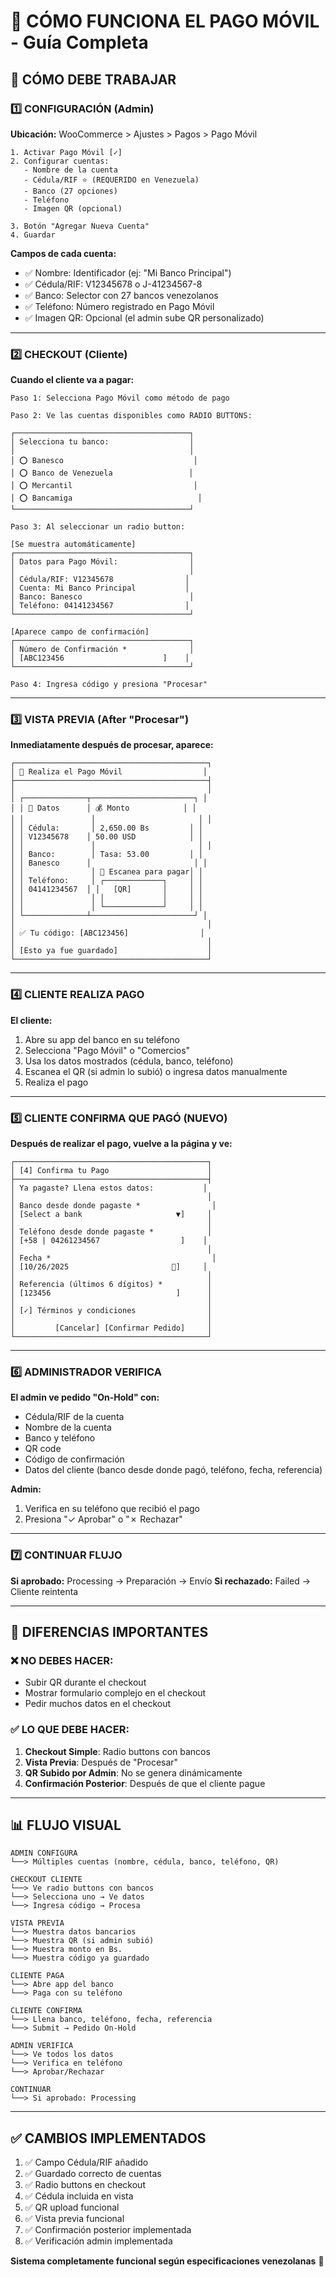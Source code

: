 # 📱 CÓMO FUNCIONA EL PAGO MÓVIL - Guía Completa

## 🎯 CÓMO DEBE TRABAJAR

### 1️⃣ CONFIGURACIÓN (Admin)

**Ubicación:** WooCommerce > Ajustes > Pagos > Pago Móvil

```
1. Activar Pago Móvil [✓]
2. Configurar cuentas:
   - Nombre de la cuenta
   - Cédula/RIF ⭐ (REQUERIDO en Venezuela)
   - Banco (27 opciones)
   - Teléfono
   - Imagen QR (opcional)

3. Botón "Agregar Nueva Cuenta"
4. Guardar
```

**Campos de cada cuenta:**
- ✅ Nombre: Identificador (ej: "Mi Banco Principal")
- ✅ Cédula/RIF: V12345678 o J-41234567-8
- ✅ Banco: Selector con 27 bancos venezolanos
- ✅ Teléfono: Número registrado en Pago Móvil
- ✅ Imagen QR: Opcional (el admin sube QR personalizado)

---

### 2️⃣ CHECKOUT (Cliente)

**Cuando el cliente va a pagar:**

```
Paso 1: Selecciona Pago Móvil como método de pago

Paso 2: Ve las cuentas disponibles como RADIO BUTTONS:

┌───────────────────────────────────────┐
│ Selecciona tu banco:                  │
│                                       │
│ ⭕ Banesco                             │
│ ⭕ Banco de Venezuela                 │
│ ⭕ Mercantil                           │
│ ⭕ Bancamiga                            │
└───────────────────────────────────────┘

Paso 3: Al seleccionar un radio button:

[Se muestra automáticamente]
┌───────────────────────────────────────┐
│ Datos para Pago Móvil:                │
│                                       │
│ Cédula/RIF: V12345678                │
│ Cuenta: Mi Banco Principal           │
│ Banco: Banesco                        │
│ Teléfono: 04141234567                │
└───────────────────────────────────────┘

[Aparece campo de confirmación]
┌───────────────────────────────────────┐
│ Número de Confirmación *              │
│ [ABC123456                      ]    │
└───────────────────────────────────────┘

Paso 4: Ingresa código y presiona "Procesar"
```

---

### 3️⃣ VISTA PREVIA (After "Procesar")

**Inmediatamente después de procesar, aparece:**

```
┌───────────────────────────────────────────┐
│ 📱 Realiza el Pago Móvil                  │
├───────────────────────────────────────────┤
│                                           │
│ ┌──────────────┬───────────────────────┐ │
│ │ 🏦 Datos      │ 💰 Monto            │ │
│ │               │                       │ │
│ │ Cédula:       │ 2,650.00 Bs         │ │
│ │ V12345678    │ 50.00 USD            │ │
│ │               │                       │ │
│ │ Banco:        │ Tasa: 53.00         │ │
│ │ Banesco      │                       │ │
│ │               │ 📱 Escanea para pagar│ │
│ │ Teléfono:     │ ┌─────────────┐     │ │
│ │ 04141234567  │ │   [QR]       │     │ │
│ │               │ │             │     │ │
│ │               │ └─────────────┘     │ │
│ └──────────────┴───────────────────────┘ │
│                                           │
│ ✅ Tu código: [ABC123456]                │
│                                           │
│ [Esto ya fue guardado]                    │
└───────────────────────────────────────────┘
```

---

### 4️⃣ CLIENTE REALIZA PAGO

**El cliente:**
1. Abre su app del banco en su teléfono
2. Selecciona "Pago Móvil" o "Comercios"
3. Usa los datos mostrados (cédula, banco, teléfono)
4. Escanea el QR (si admin lo subió) o ingresa datos manualmente
5. Realiza el pago

---

### 5️⃣ CLIENTE CONFIRMA QUE PAGÓ (NUEVO)

**Después de realizar el pago, vuelve a la página y ve:**

```
┌───────────────────────────────────────────┐
│ [4] Confirma tu Pago                      │
├───────────────────────────────────────────┤
│ Ya pagaste? Llena estos datos:           │
│                                           │
│ Banco desde donde pagaste *                │
│ [Select a bank                     ▼]     │
│                                           │
│ Teléfono desde donde pagaste *            │
│ [+58 | 04261234567                  ]    │
│                                           │
│ Fecha *                                    │
│ [10/26/2025                       📅]     │
│                                           │
│ Referencia (últimos 6 dígitos) *          │
│ [123456                            ]      │
│                                           │
│ [✓] Términos y condiciones                │
│                                           │
│         [Cancelar] [Confirmar Pedido]     │
└───────────────────────────────────────────┘
```

---

### 6️⃣ ADMINISTRADOR VERIFICA

**El admin ve pedido "On-Hold" con:**
- Cédula/RIF de la cuenta
- Nombre de la cuenta
- Banco y teléfono
- QR code
- Código de confirmación
- Datos del cliente (banco desde donde pagó, teléfono, fecha, referencia)

**Admin:**
1. Verifica en su teléfono que recibió el pago
2. Presiona "✓ Aprobar" o "✗ Rechazar"

---

### 7️⃣ CONTINUAR FLUJO

**Si aprobado:** Processing → Preparación → Envío
**Si rechazado:** Failed → Cliente reintenta

---

## 🔑 DIFERENCIAS IMPORTANTES

### ❌ NO DEBES HACER:
- Subir QR durante el checkout
- Mostrar formulario complejo en el checkout
- Pedir muchos datos en el checkout

### ✅ LO QUE DEBE HACER:
1. **Checkout Simple**: Radio buttons con bancos
2. **Vista Previa**: Después de "Procesar"
3. **QR Subido por Admin**: No se genera dinámicamente
4. **Confirmación Posterior**: Después de que el cliente pague

---

## 📊 FLUJO VISUAL

```
ADMIN CONFIGURA
└──> Múltiples cuentas (nombre, cédula, banco, teléfono, QR)

CHECKOUT CLIENTE
└──> Ve radio buttons con bancos
└──> Selecciona uno → Ve datos
└──> Ingresa código → Procesa

VISTA PREVIA
└──> Muestra datos bancarios
└──> Muestra QR (si admin subió)
└──> Muestra monto en Bs.
└──> Muestra código ya guardado

CLIENTE PAGA
└──> Abre app del banco
└──> Paga con su teléfono

CLIENTE CONFIRMA
└──> Llena banco, teléfono, fecha, referencia
└──> Submit → Pedido On-Hold

ADMIN VERIFICA
└──> Ve todos los datos
└──> Verifica en teléfono
└──> Aprobar/Rechazar

CONTINUAR
└──> Si aprobado: Processing
```

---

## ✅ CAMBIOS IMPLEMENTADOS

1. ✅ Campo Cédula/RIF añadido
2. ✅ Guardado correcto de cuentas
3. ✅ Radio buttons en checkout
4. ✅ Cédula incluida en vista
5. ✅ QR upload funcional
6. ✅ Vista previa funcional
7. ✅ Confirmación posterior implementada
8. ✅ Verificación admin implementada

**Sistema completamente funcional según especificaciones venezolanas** 🎉

